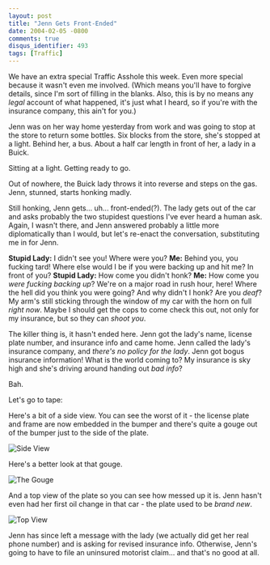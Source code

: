 ```yaml
---
layout: post
title: "Jenn Gets Front-Ended"
date: 2004-02-05 -0800
comments: true
disqus_identifier: 493
tags: [Traffic]
---
```

We have an extra special Traffic Asshole this week. Even more special
because it wasn't even me involved. (Which means you'll have to forgive
details, since I'm sort of filling in the blanks. Also, this is by no
means any *legal* account of what happened, it's just what I heard, so
if you're with the insurance company, this ain't for you.)
 
 Jenn was on her way home yesterday from work and was going to stop at
the store to return some bottles. Six blocks from the store, she's
stopped at a light. Behind her, a bus. About a half car length in front
of her, a lady in a Buick.
 
 Sitting at a light. Getting ready to go.
 
 Out of nowhere, the Buick lady throws it into reverse and steps on the
gas. Jenn, stunned, starts honking madly.
 
 Still honking, Jenn gets... uh... front-ended(?). The lady gets out of
the car and asks probably the two stupidest questions I've ever heard a
human ask. Again, I wasn't there, and Jenn answered probably a little
more diplomatically than I would, but let's re-enact the conversation,
substituting me in for Jenn.
 
 **Stupid Lady:** I didn't see you! Where were you?
 **Me:** Behind you, you fucking tard! Where else would I be if you were
backing up and hit me? In front of you?
 **Stupid Lady:** How come you didn't honk?
 **Me:** How come you *were fucking backing up*? We're on a major road
in rush hour, here! Where the hell did you think you were going? And why
didn't I honk? Are you *deaf*? My arm's still sticking through the
window of my car with the horn on full *right now*. Maybe I should get
the cops to come check this out, not only for my insurance, but so they
can *shoot you*.
 
 The killer thing is, it hasn't ended here. Jenn got the lady's name,
license plate number, and insurance info and came home. Jenn called the
lady's insurance company, and *there's no policy for the lady*. Jenn got
bogus insurance information! What is the world coming to? My insurance
is sky high and she's driving around handing out *bad info*?
 
 Bah.
 
 Let's go to tape:
 
 Here's a bit of a side view. You can see the worst of it - the license
plate and frame are now embedded in the bumper and there's quite a gouge
out of the bumper just to the side of the plate.
 
 ![Side
View](https://hyqi8g.blu.livefilestore.com/y2p1qT9bTEGLl3-INqL0BJ4bWKyO1rF8QGP0C6hm43LAI0leXFjTW0Xkdc0jS3jvzkNguqrEe6lHGd9Bp46UnuhngLxTtp7FtdAml1A0YmBFc0/20040205jennbumper1.jpg?psid=1)
 
 Here's a better look at that gouge.
 
 ![The
Gouge](https://hyqi8g.blu.livefilestore.com/y2pch7nMGdr4GfWIu-ZeWSlIq2c_yZSDAPkY6chjDF97tS_tDUjArFPyQuvDDhwOl0i2LqbB3j6qDu3E8R83CWoje0iNnV1ksE9TU-7tLY38tY/20040205jennbumper2.jpg?psid=1)
 
 And a top view of the plate so you can see how messed up it is. Jenn
hasn't even had her first oil change in that car - the plate used to be
*brand new*.
 
 ![Top
View](https://hyqi8g.blu.livefilestore.com/y2pgoLM5XnJA1e87RrEnJHBg-ODc4dFYHdlifx8PsMsItXmEy8flpuJowV8fMzMVhR-5VGEPR886hDgp-pVG50KeQfF0FzL11Y50Wl1UNu_m2M/20040205jennbumper3.jpg?psid=1)
 
 Jenn has since left a message with the lady (we actually did get her
real phone number) and is asking for revised insurance info. Otherwise,
Jenn's going to have to file an uninsured motorist claim... and that's
no good at all.

